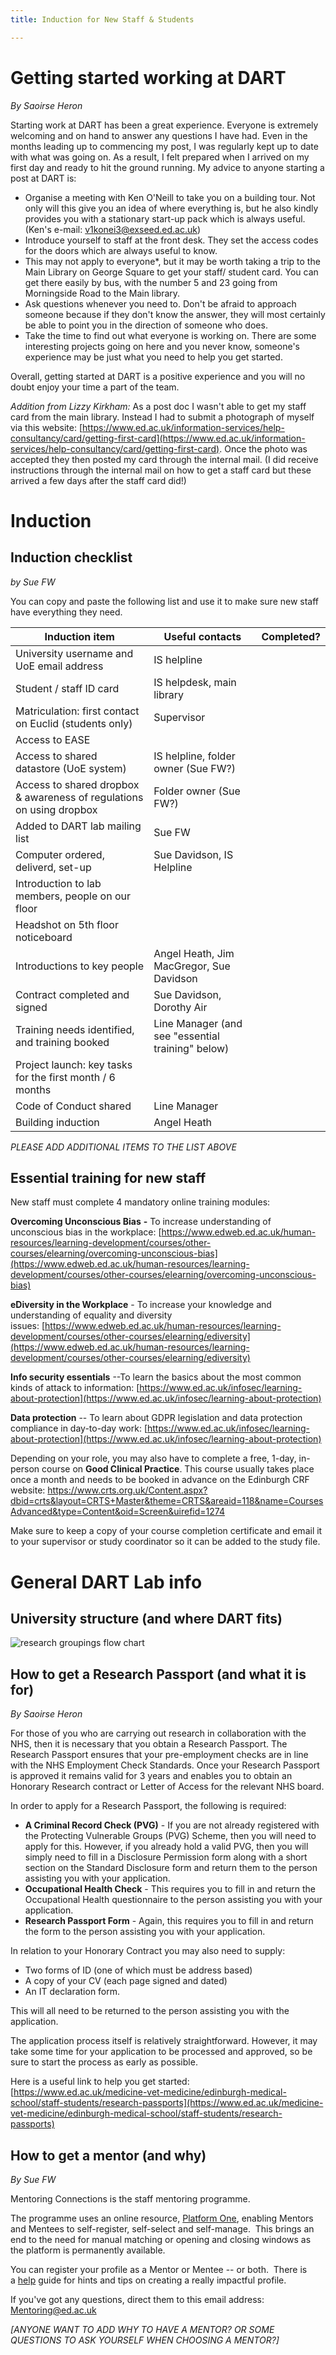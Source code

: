 ```yaml
---
title: Induction for New Staff & Students

---
```

# Getting started working at DART

_By Saoirse Heron_

Starting work at DART has been a great experience. Everyone is extremely welcoming and on hand to answer any questions I have had. Even in the months leading up to commencing my post, I was regularly kept up to date with what was going on. As a result, I felt prepared when I arrived on my first day and ready to hit the ground running. My advice to anyone starting a post at DART is:

* Organise a meeting with Ken O'Neill to take you on a building tour. Not only will this give you an idea of where everything is, but he also kindly provides you with a stationary start-up pack which is always useful. (Ken's e-mail: [v1konei3@exseed.ed.ac.uk](mailto:v1konei3@exseed.ed.ac.uk))
* Introduce yourself to staff at the front desk. They set the access codes for the doors which are always useful to know.
* This may not apply to everyone*, but it may be worth taking a trip to the Main Library on George Square to get your staff/ student card. You can get there easily by bus, with the number 5 and 23 going from Morningside Road to the Main library.
* Ask questions whenever you need to. Don't be afraid to approach someone because if they don't know the answer, they will most certainly be able to point you in the direction of someone who does.
* Take the time to find out what everyone is working on. There are some interesting projects going on here and you never know, someone's experience may be just what you need to help you get started.

Overall, getting started at DART is a positive experience and you will no doubt enjoy your time a part of the team.

_Addition from Lizzy Kirkham:_ As a post doc I wasn't able to get my staff card from the main library. Instead I had to submit a photograph of myself via this website: [https://www.ed.ac.uk/information-services/help-consultancy/card/getting-first-card](https://www.ed.ac.uk/information-services/help-consultancy/card/getting-first-card). Once the photo was accepted they then posted my card through the internal mail. (I did receive instructions through the internal mail on how to get a staff card but these arrived a few days after the staff card did!)

# Induction

## Induction checklist

_by Sue FW_

You can copy and paste the following list and use it to make sure new staff have everything they need.

| Induction item | Useful contacts | Completed? |
| --- | --- | --- |
| University username and UoE email address | IS helpline |  |
| Student / staff ID card | IS helpdesk, main library |  |
| Matriculation: first contact on Euclid (students only) | Supervisor |  |
| Access to EASE |  |  |
| Access to shared datastore (UoE system) | IS helpline, folder owner (Sue FW?) |  |
| Access to shared dropbox & awareness of regulations on using dropbox | Folder owner (Sue FW?) |  |
| Added to DART lab mailing list | Sue FW |  |
| Computer ordered, deliverd, set-up | Sue Davidson, IS Helpline |  |
| Introduction to lab members, people on our floor |  |  |
| Headshot on 5th floor noticeboard |  |  |
| Introductions to key people | Angel Heath, Jim MacGregor, Sue Davidson |  |
| Contract completed and signed | Sue Davidson, Dorothy Air |  |
| Training needs identified, and training booked | Line Manager (and see "essential training" below) |  |
| Project launch: key tasks for the first month / 6 months |  |  |
| Code of Conduct shared | Line Manager |  |
| Building induction | Angel Heath |  |

_PLEASE ADD ADDITIONAL ITEMS TO THE LIST ABOVE_

## Essential training for new staff

New staff must complete 4 mandatory online training modules:

**Overcoming Unconscious Bias** **-** To increase understanding of unconscious bias in the workplace: [https://www.edweb.ed.ac.uk/human-resources/learning-development/courses/other-courses/elearning/overcoming-unconscious-bias](https://www.edweb.ed.ac.uk/human-resources/learning-development/courses/other-courses/elearning/overcoming-unconscious-bias)

**eDiversity in the Workplace** - To increase your knowledge and
understanding of equality and diversity
issues: [https://www.edweb.ed.ac.uk/human-resources/learning-development/courses/other-courses/elearning/ediversity](https://www.edweb.ed.ac.uk/human-resources/learning-development/courses/other-courses/elearning/ediversity)

**Info security essentials** --To learn the basics about the most common
kinds of attack to information:
[https://www.ed.ac.uk/infosec/learning-about-protection](https://www.ed.ac.uk/infosec/learning-about-protection)

**Data protection** -- To learn about GDPR legislation and data
protection compliance in day-to-day work:
[https://www.ed.ac.uk/infosec/learning-about-protection](https://www.ed.ac.uk/infosec/learning-about-protection)

Depending on your role, you may also have to complete a free, 1-day,
in-person course on **Good Clinical Practice**. This course usually
takes place once a month and needs to be booked in advance on the
Edinburgh CRF website:
[https://www.crts.org.uk/Content.aspx?dbid=crts&layout=CRTS+Master&theme=CRTS&areaid=118&name=Courses Advanced&type=Content&oid=Screen&uirefid=1274](https://www.crts.org.uk/Content.aspx?dbid=crts&layout=CRTS+Master&theme=CRTS&areaid=118&name=Courses%20Advanced&type=Content&oid=Screen&uirefid=1274)

Make sure to keep a copy of your course completion certificate and email
it to your supervisor or study coordinator so it can be added to the
study file.

# General DART Lab info

## University structure (and where DART fits)

![research groupings flow chart](uploads/research-groupings.png)

## How to get a Research Passport (and what it is for)

_By Saoirse Heron_

For those of you who are carrying out research in collaboration with the NHS, then it is necessary that you obtain a Research Passport. The Research Passport ensures that your pre-employment checks are in line with the NHS Employment Check Standards. Once your Research Passport is approved it remains valid for 3 years and enables you to obtain an Honorary Research contract or Letter of Access for the relevant NHS board.

In order to apply for a Research Passport, the following is required:

* **A Criminal Record Check (PVG)** - If you are not already registered with the Protecting Vulnerable Groups (PVG) Scheme, then you will need to apply for this. However, if you already hold a valid PVG, then you will simply need to fill in a Disclosure Permission form along with a short section on the Standard Disclosure form and return them to the person assisting you with your application.
* **Occupational Health Check** - This requires you to fill in and return the Occupational Health questionnaire to the person assisting you with your application.
* **Research Passport Form** - Again, this requires you to fill in and return the form to the person assisting you with your application.

In relation to your Honorary Contract you may also need to supply:

* Two forms of ID (one of which must be address based)
* A copy of your CV (each page signed and dated)
* An IT declaration form.

This will all need to be returned to the person assisting you with the application.

The application process itself is relatively straightforward. However, it may take some time for your application to be processed and approved, so be sure to start the process as early as possible.

Here is a useful link to help you get started: [https://www.ed.ac.uk/medicine-vet-medicine/edinburgh-medical-school/staff-students/research-passports](https://www.ed.ac.uk/medicine-vet-medicine/edinburgh-medical-school/staff-students/research-passports)

## How to get a mentor (and why)

_By Sue FW_

Mentoring Connections is the staff mentoring programme.

The programme uses an online resource, [Platform One](http://www.ed.ac.uk/platform-one), enabling Mentors and Mentees to self-register, self-select and self-manage.  This brings an end to the need for manual matching or opening and closing windows as the platform is permanently available.

You can register your profile as a Mentor or Mentee -- or both.  There is a [help](https://www.ed.ac.uk/files/atoms/files/creating_a_mentor_support_profile_on_platform_one.pdf) guide for hints and tips on creating a really impactful profile.

If you've got any questions, direct them to this email address: [Mentoring@ed.ac.uk](mailto:Mentoring@ed.ac.uk)

_\[ANYONE WANT TO ADD WHY TO HAVE A MENTOR? OR SOME QUESTIONS TO ASK YOURSELF WHEN CHOOSING A MENTOR?\]_
